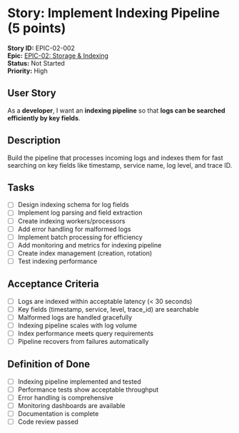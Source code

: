 # Story: Implement Indexing Pipeline (5 points)

**Story ID:** EPIC-02-002  
**Epic:** [EPIC-02: Storage & Indexing](../epic-02.md)  
**Status:** Not Started  
**Priority:** High

## User Story

As a **developer**, I want an **indexing pipeline** so that **logs can be searched efficiently by key fields**.

## Description

Build the pipeline that processes incoming logs and indexes them for fast searching on key fields like timestamp, service name, log level, and trace ID.

## Tasks

- [ ] Design indexing schema for log fields
- [ ] Implement log parsing and field extraction
- [ ] Create indexing workers/processors
- [ ] Add error handling for malformed logs
- [ ] Implement batch processing for efficiency
- [ ] Add monitoring and metrics for indexing pipeline
- [ ] Create index management (creation, rotation)
- [ ] Test indexing performance

## Acceptance Criteria

- [ ] Logs are indexed within acceptable latency (< 30 seconds)
- [ ] Key fields (timestamp, service, level, trace_id) are searchable
- [ ] Malformed logs are handled gracefully
- [ ] Indexing pipeline scales with log volume
- [ ] Index performance meets query requirements
- [ ] Pipeline recovers from failures automatically

## Definition of Done

- [ ] Indexing pipeline implemented and tested
- [ ] Performance tests show acceptable throughput
- [ ] Error handling is comprehensive
- [ ] Monitoring dashboards are available
- [ ] Documentation is complete
- [ ] Code review passed
